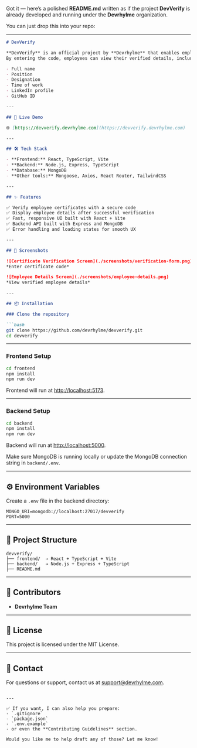 Got it — here’s a polished **README.md** written as if the project **DevVerify** is already developed and running under the **Devrhylme** organization.

You can just drop this into your repo:

---

````markdown
# DevVerify

**DevVerify** is an official project by **Devrhylme** that enables employees to verify their certificates using a unique code.  
By entering the code, employees can view their verified details, including:

- Full name  
- Position  
- Designation  
- Time of work  
- LinkedIn profile  
- GitHub ID

---

## 🚀 Live Demo

🌐 [https://devverify.devrhylme.com](https://devverify.devrhylme.com)

---

## 🛠️ Tech Stack

- **Frontend:** React, TypeScript, Vite  
- **Backend:** Node.js, Express, TypeScript  
- **Database:** MongoDB  
- **Other tools:** Mongoose, Axios, React Router, TailwindCSS

---

## ✨ Features

✅ Verify employee certificates with a secure code  
✅ Display employee details after successful verification  
✅ Fast, responsive UI built with React + Vite  
✅ Backend API built with Express and MongoDB  
✅ Error handling and loading states for smooth UX

---

## 📸 Screenshots

![Certificate Verification Screen](./screenshots/verification-form.png)  
*Enter certificate code*

![Employee Details Screen](./screenshots/employee-details.png)  
*View verified employee details*

---

## 📦 Installation

### Clone the repository

```bash
git clone https://github.com/devrhylme/devverify.git
cd devverify
````

---

### Frontend Setup

```bash
cd frontend
npm install
npm run dev
```

Frontend will run at [http://localhost:5173](http://localhost:5173).

---

### Backend Setup

```bash
cd backend
npm install
npm run dev
```

Backend will run at [http://localhost:5000](http://localhost:5000).

Make sure MongoDB is running locally or update the MongoDB connection string in `backend/.env`.

---

## ⚙️ Environment Variables

Create a `.env` file in the backend directory:

```
MONGO_URI=mongodb://localhost:27017/devverify
PORT=5000
```

---

## 📂 Project Structure

```
devverify/
├── frontend/  → React + TypeScript + Vite
├── backend/   → Node.js + Express + TypeScript
├── README.md
```

---

## 👥 Contributors

* **Devrhylme Team**

---

## 📄 License

This project is licensed under the MIT License.

---

## 💬 Contact

For questions or support, contact us at [support@devrhylme.com](mailto:support@devrhylme.com).

```

---

✅ If you want, I can also help you prepare:
- `.gitignore`  
- `package.json`  
- `.env.example`  
- or even the **Contributing Guidelines** section.  

Would you like me to help draft any of those? Let me know!
```